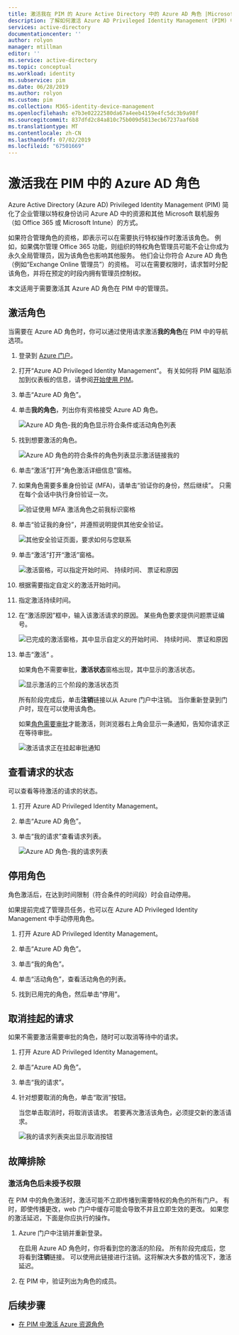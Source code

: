 ```yaml
---
title: 激活我在 PIM 的 Azure Active Directory 中的 Azure AD 角色 |Microsoft Docs
description: 了解如何激活 Azure AD Privileged Identity Management (PIM) 中的 Azure AD 角色。
services: active-directory
documentationcenter: ''
author: rolyon
manager: mtillman
editor: ''
ms.service: active-directory
ms.topic: conceptual
ms.workload: identity
ms.subservice: pim
ms.date: 06/28/2019
ms.author: rolyon
ms.custom: pim
ms.collection: M365-identity-device-management
ms.openlocfilehash: e7b3e02222580da67a4eeb4159e4fc5dc3b9a98f
ms.sourcegitcommit: 837dfd2c84a810c75b009d5813ecb67237aaf6b8
ms.translationtype: MT
ms.contentlocale: zh-CN
ms.lasthandoff: 07/02/2019
ms.locfileid: "67501669"
---
```

# <a name="activate-my-azure-ad-roles-in-pim"></a>激活我在 PIM 中的 Azure AD 角色

Azure Active Directory (Azure AD) Privileged Identity Management (PIM) 简化了企业管理以特权身份访问 Azure AD 中的资源和其他 Microsoft 联机服务（如 Office 365 或 Microsoft Intune）的方式。  

如果符合管理角色的资格，即表示可以在需要执行特权操作时激活该角色。 例如，如果偶尔管理 Office 365 功能，则组织的特权角色管理员可能不会让你成为永久全局管理员，因为该角色也影响其他服务。 他们会让你符合 Azure AD 角色（例如“Exchange Online 管理员”）的资格。 可以在需要权限时，请求暂时分配该角色，并将在预定的时段内拥有管理员控制权。

本文适用于需要激活其 Azure AD 角色在 PIM 中的管理员。

## <a name="activate-a-role"></a>激活角色

当需要在 Azure AD 角色时，你可以通过使用请求激活**我的角色**在 PIM 中的导航选项。

1. 登录到 [Azure 门户](https://portal.azure.com/)。

1. 打开“Azure AD Privileged Identity Management”。  有关如何将 PIM 磁贴添加到仪表板的信息，请参阅[开始使用 PIM](pim-getting-started.md)。

1. 单击“Azure AD 角色”。 

1. 单击**我的角色**，列出你有资格接受 Azure AD 角色。

    ![Azure AD 角色-我的角色显示符合条件或活动角色列表](./media/pim-how-to-activate-role/directory-roles-my-roles.png)

1. 找到想要激活的角色。

    ![Azure AD 角色的符合条件的角色列表显示激活链接我的](./media/pim-how-to-activate-role/directory-roles-my-roles-activate.png)

1. 单击“激活”打开“角色激活详细信息”窗格。 

1. 如果角色需要多重身份验证 (MFA)，请单击“验证你的身份，然后继续”。  只需在每个会话中执行身份验证一次。

    ![验证使用 MFA 激活角色之前我标识窗格](./media/pim-how-to-activate-role/directory-roles-my-roles-mfa.png)

1. 单击“验证我的身份”，并遵照说明提供其他安全验证。 

    ![其他安全验证页面，要求如何与您联系](./media/pim-how-to-activate-role/additional-security-verification.png)

1. 单击“激活”打开“激活”窗格。 

    ![激活窗格，可以指定开始时间、 持续时间、 票证和原因](./media/pim-how-to-activate-role/directory-roles-activate.png)

1. 根据需要指定自定义的激活开始时间。

1. 指定激活持续时间。

1. 在“激活原因”框中，输入该激活请求的原因。  某些角色要求提供问题票证编号。

    ![已完成的激活窗格，其中显示自定义的开始时间、 持续时间、 票证和原因](./media/pim-how-to-activate-role/directory-roles-activation-pane.png)

1. 单击“激活”  。

    如果角色不需要审批，**激活状态**窗格出现，其中显示的激活状态。

    ![显示激活的三个阶段的激活状态页](./media/pim-how-to-activate-role/activation-status.png)

    所有阶段完成后，单击**注销**链接以从 Azure 门户中注销。 当你重新登录到门户时，现在可以使用该角色。

    如果[角色需要审批](./azure-ad-pim-approval-workflow.md)才能激活，则浏览器右上角会显示一条通知，告知你请求正在等待审批。

    ![激活请求正在挂起审批通知](./media/pim-how-to-activate-role/directory-roles-activate-notification.png)

## <a name="view-the-status-of-your-requests"></a>查看请求的状态

可以查看等待激活的请求的状态。

1. 打开 Azure AD Privileged Identity Management。

1. 单击“Azure AD 角色”。 

1. 单击“我的请求”查看请求列表。 

    ![Azure AD 角色-我的请求列表](./media/pim-how-to-activate-role/directory-roles-my-requests.png)

## <a name="deactivate-a-role"></a>停用角色

角色激活后，在达到时间限制（符合条件的时间段）时会自动停用。

如果提前完成了管理员任务，也可以在 Azure AD Privileged Identity Management 中手动停用角色。

1. 打开 Azure AD Privileged Identity Management。

1. 单击“Azure AD 角色”。 

1. 单击“我的角色”。 

1. 单击“活动角色”，查看活动角色的列表。 

1. 找到已用完的角色，然后单击“停用”。 

## <a name="cancel-a-pending-request"></a>取消挂起的请求

如果不需要激活需要审批的角色，随时可以取消等待中的请求。

1. 打开 Azure AD Privileged Identity Management。

1. 单击“Azure AD 角色”。 

1. 单击“我的请求”。 

1. 针对想要取消的角色，单击“取消”按钮。 

    当您单击取消时，将取消该请求。 若要再次激活该角色，必须提交新的激活请求。

   ![我的请求列表突出显示取消按钮](./media/pim-how-to-activate-role/directory-role-cancel.png)

## <a name="troubleshoot"></a>故障排除

### <a name="permissions-are-not-granted-after-activating-a-role"></a>激活角色后未授予权限

在 PIM 中的角色激活时，激活可能不立即传播到需要特权的角色的所有门户。 有时，即使传播更改，web 门户中缓存可能会导致不并且立即生效的更改。 如果您的激活延迟，下面是你应执行的操作。

1. Azure 门户中注销并重新登录。

    在启用 Azure AD 角色时，你将看到您的激活的阶段。 所有阶段完成后，您将看到**注销**链接。 可以使用此链接进行注销。这将解决大多数的情况下，激活延迟。

1. 在 PIM 中，验证列出为角色的成员。

## <a name="next-steps"></a>后续步骤

- [在 PIM 中激活 Azure 资源角色](pim-resource-roles-activate-your-roles.md)
